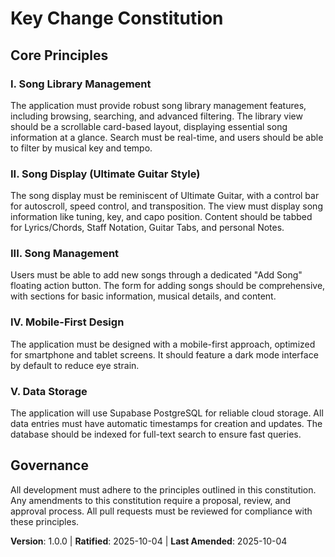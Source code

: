 <!--
Sync Impact Report:
- Version change: none → 1.0.0
- List of modified principles:
  - [PRINCIPLE_1_NAME] → I. Song Library Management
  - [PRINCIPLE_2_NAME] → II. Song Display (Ultimate Guitar Style)
  - [PRINCIPLE_3_NAME] → III. Song Management
  - [PRINCIPLE_4_NAME] → IV. Mobile-First Design
  - [PRINCIPLE_5_NAME] → V. Data Storage
- Added sections: none
- Removed sections: none
- Templates requiring updates:
  - ✅ .specify/templates/plan-template.md
  - ✅ .specify/templates/spec-template.md
  - ✅ .specify/templates/tasks-template.md
- Follow-up TODOs: none
-->

# Key Change Constitution

## Core Principles

### I. Song Library Management

The application must provide robust song library management features, including browsing, searching, and advanced filtering. The library view should be a scrollable card-based layout, displaying essential song information at a glance. Search must be real-time, and users should be able to filter by musical key and tempo.

### II. Song Display (Ultimate Guitar Style)

The song display must be reminiscent of Ultimate Guitar, with a control bar for autoscroll, speed control, and transposition. The view must display song information like tuning, key, and capo position. Content should be tabbed for Lyrics/Chords, Staff Notation, Guitar Tabs, and personal Notes.

### III. Song Management

Users must be able to add new songs through a dedicated "Add Song" floating action button. The form for adding songs should be comprehensive, with sections for basic information, musical details, and content.

### IV. Mobile-First Design

The application must be designed with a mobile-first approach, optimized for smartphone and tablet screens. It should feature a dark mode interface by default to reduce eye strain.

### V. Data Storage

The application will use Supabase PostgreSQL for reliable cloud storage. All data entries must have automatic timestamps for creation and updates. The database should be indexed for full-text search to ensure fast queries.

## Governance

All development must adhere to the principles outlined in this constitution. Any amendments to this constitution require a proposal, review, and approval process. All pull requests must be reviewed for compliance with these principles.

**Version**: 1.0.0 | **Ratified**: 2025-10-04 | **Last Amended**: 2025-10-04
